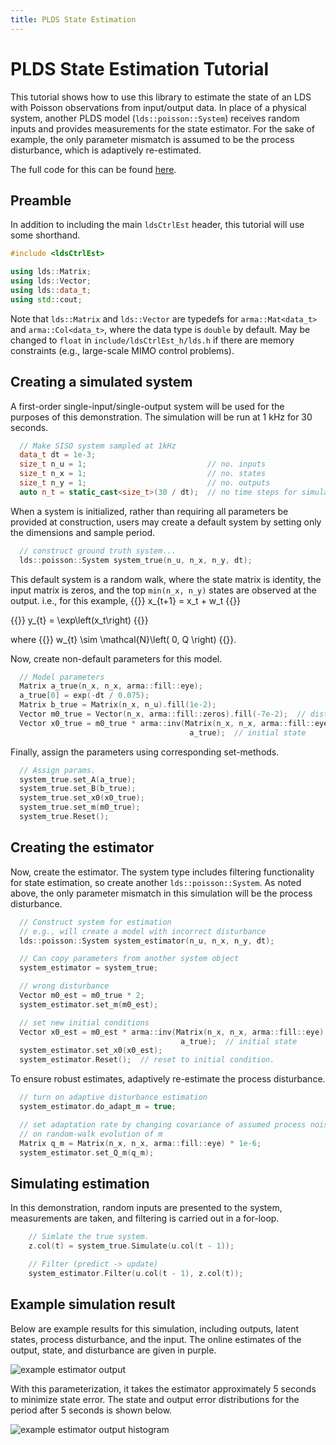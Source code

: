 ```yaml
---
title: PLDS State Estimation
---
```

# PLDS State Estimation Tutorial

This tutorial shows how to use this library to estimate the state of an LDS with Poisson observations from input/output data. In place of a physical system, another PLDS model (`lds::poisson::System`) receives random inputs and provides measurements for the state estimator. For the sake of example, the only parameter mismatch is assumed to be the process disturbance, which is adaptively re-estimated.

The full code for this can be found [here](/lds-ctrl-est/docs/api/examples/eg_plds_est_8cpp-example/).

## Preamble
In addition to including the main `ldsCtrlEst` header, this tutorial will use some shorthand.
```cpp
#include <ldsCtrlEst>

using lds::Matrix;
using lds::Vector;
using lds::data_t;
using std::cout;
```
Note that `lds::Matrix` and `lds::Vector` are typedefs for `arma::Mat<data_t>` and `arma::Col<data_t>`, where the data type is `double` by default. May be changed to `float` in `include/ldsCtrlEst_h/lds.h` if there are memory constraints (e.g., large-scale MIMO control problems).

## Creating a simulated system

A first-order single-input/single-output system will be used for the purposes of this demonstration. The simulation will be run at 1 kHz for 30 seconds.
```cpp
  // Make SISO system sampled at 1kHz
  data_t dt = 1e-3;
  size_t n_u = 1;                           // no. inputs
  size_t n_x = 1;                           // no. states
  size_t n_y = 1;                           // no. outputs
  auto n_t = static_cast<size_t>(30 / dt);  // no time steps for simulation.
```

When a system is initialized, rather than requiring all parameters be provided at construction, users may create a default system by setting only the dimensions and sample period.
```cpp
  // construct ground truth system...
  lds::poisson::System system_true(n_u, n_x, n_y, dt);
```

This default system is a random walk, where the state matrix is identity, the input matrix is zeros, and the top `min(n_x, n_y)` states are observed at the output. i.e., for this example,
{{<katex display>}}
x_{t+1} = x_t + w_t
{{</katex>}}

{{<katex display>}}
y_{t} = \exp\left(x_t\right)
{{</katex>}}

where {{<katex >}} w_{t} \sim \mathcal{N}\left( 0, Q \right) {{</katex>}}.

Now, create non-default parameters for this model.

```cpp
  // Model parameters
  Matrix a_true(n_x, n_x, arma::fill::eye);
  a_true[0] = exp(-dt / 0.075);
  Matrix b_true = Matrix(n_x, n_u).fill(1e-2);
  Vector m0_true = Vector(n_x, arma::fill::zeros).fill(-7e-2);  // disturbance
  Vector x0_true = m0_true * arma::inv(Matrix(n_x, n_x, arma::fill::eye) -
                                        a_true);  // initial state
```

Finally, assign the parameters using corresponding set-methods.
```cpp
  // Assign params.
  system_true.set_A(a_true);
  system_true.set_B(b_true);
  system_true.set_x0(x0_true);
  system_true.set_m(m0_true);
  system_true.Reset();
```

## Creating the estimator
Now, create the estimator. The system type includes filtering functionality for state estimation, so create another `lds::poisson::System`. As noted above, the only parameter mismatch in this simulation will be the process disturbance.
```cpp
  // Construct system for estimation
  // e.g., will create a model with incorrect disturbance
  lds::poisson::System system_estimator(n_u, n_x, n_y, dt);

  // Can copy parameters from another system object
  system_estimator = system_true;

  // wrong disturbance
  Vector m0_est = m0_true * 2;
  system_estimator.set_m(m0_est);

  // set new initial conditions
  Vector x0_est = m0_est * arma::inv(Matrix(n_x, n_x, arma::fill::eye) -
                                      a_true);  // initial state
  system_estimator.set_x0(x0_est);
  system_estimator.Reset();  // reset to initial condition.
```

To ensure robust estimates, adaptively re-estimate the process disturbance.
```cpp
  // turn on adaptive disturbance estimation
  system_estimator.do_adapt_m = true;

  // set adaptation rate by changing covariance of assumed process noise acting
  // on random-walk evolution of m
  Matrix q_m = Matrix(n_x, n_x, arma::fill::eye) * 1e-6;
  system_estimator.set_Q_m(q_m);
```

## Simulating estimation
In this demonstration, random inputs are presented to the system, measurements are taken, and filtering is carried out in a for-loop.
```cpp
    // Simlate the true system.
    z.col(t) = system_true.Simulate(u.col(t - 1));

    // Filter (predict -> update)
    system_estimator.Filter(u.col(t - 1), z.col(t));
```

## Example simulation result
Below are example results for this simulation, including outputs, latent states, process disturbance, and the input. The online estimates of the output, state, and disturbance are given in purple.

![example estimator output](/lds-ctrl-est/eg_plds_est_output.png)

With this parameterization, it takes the estimator approximately 5 seconds to minimize state error. The state and output error distributions for the period after 5 seconds is shown below.

![example estimator output histogram](/lds-ctrl-est/eg_plds_est_output_hist.png)
